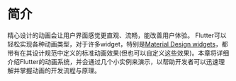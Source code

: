 # 简介

精心设计的动画会让用户界面感觉更直观、流畅，能改善用户体验。 Flutter可以轻松实现各种动画类型，对于许多widget，特别是[Material Design widgets](https://flutter.io/docs/reference/widgets/material)，都带有在其设计规范中定义的标准动画效果(但也可以自定义这些效果)。本章将详细介绍Flutter的动画系统，并会通过几个小实例来演示，以帮助开发者可以迅速理解并掌握动画的开发流程与原理。
